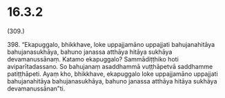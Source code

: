 

# 16.3.2



(309.)

398\. “Ekapuggalo, bhikkhave, loke uppajjamāno uppajjati bahujanahitāya bahujanasukhāya, bahuno janassa atthāya hitāya sukhāya devamanussānaṃ. Katamo ekapuggalo? Sammādiṭṭhiko hoti aviparītadassano. So bahujanaṃ asaddhammā vuṭṭhāpetvā saddhamme patiṭṭhāpeti. Ayaṃ kho, bhikkhave, ekapuggalo loke uppajjamāno uppajjati bahujanahitāya bahujanasukhāya, bahuno janassa atthāya hitāya sukhāya devamanussānan”ti.




